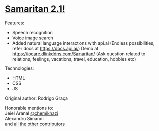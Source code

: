 [Samaritan 2.1!](https://rodrigograca31.github.io/Samaritan/)
=========

Features:
* Speech recognition
* Voice image search
* Added natural language interactions with api.ai (Endless possibilities, refer docs at https://docs.api.ai/)
Demo at https://iocare.dlinkddns.com/Samaritan/ (Ask question related to relations, feelings, vacations, travel, education, hobbies etc)

Technologies:
* HTML
* CSS
* JS

Original author:
Rodrigo Graça

Honorable mentions to:
<br />
Jeiel Aranal [@chemikhazi](http://twitter.com/chemikhazi)
<br />
Alexandru Simandi
<br />
and [all the other contributors](https://github.com/rodrigograca31/Samaritan/graphs/contributors)
